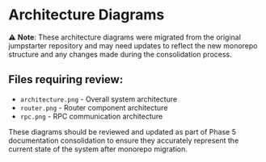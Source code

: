 # Architecture Diagrams

⚠️ **Note**: These architecture diagrams were migrated from the original jumpstarter repository and may need updates to reflect the new monorepo structure and any changes made during the consolidation process.

## Files requiring review:
- `architecture.png` - Overall system architecture
- `router.png` - Router component architecture  
- `rpc.png` - RPC communication architecture

These diagrams should be reviewed and updated as part of Phase 5 documentation consolidation to ensure they accurately represent the current state of the system after monorepo migration.